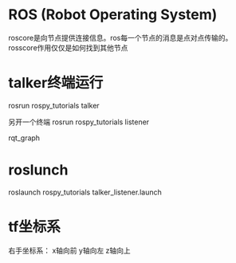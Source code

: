 # ROS (Robot Operating System)
roscore是向节点提供连接信息。ros每一个节点的消息是点对点传输的。 rosscore作用仅仅是如何找到其他节点

# talker终端运行
rosrun rospy_tutorials talker

另开一个终端
rosrun rospy_tutorials listener

rqt_graph

# roslunch
roslaunch rospy_tutorials talker_listener.launch

# tf坐标系
右手坐标系： x轴向前 y轴向左 z轴向上

